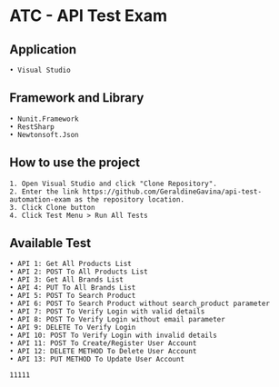 # ATC - API Test Exam

## Application
	• Visual Studio
	
## Framework and Library
	• Nunit.Framework
	• RestSharp
	• Newtonsoft.Json

## How to use the project
	1. Open Visual Studio and click "Clone Repository".
	2. Enter the link https://github.com/GeraldineGavina/api-test-automation-exam as the repository location.
	3. Click Clone button
	4. Click Test Menu > Run All Tests

## Available Test
	• API 1: Get All Products List
	• API 2: POST To All Products List
	• API 3: Get All Brands List
	• API 4: PUT To All Brands List
	• API 5: POST To Search Product
	• API 6: POST To Search Product without search_product parameter
	• API 7: POST To Verify Login with valid details
	• API 8: POST To Verify Login without email parameter
	• API 9: DELETE To Verify Login
	• API 10: POST To Verify Login with invalid details
	• API 11: POST To Create/Register User Account
	• API 12: DELETE METHOD To Delete User Account
	• API 13: PUT METHOD To Update User Account
	
	11111

